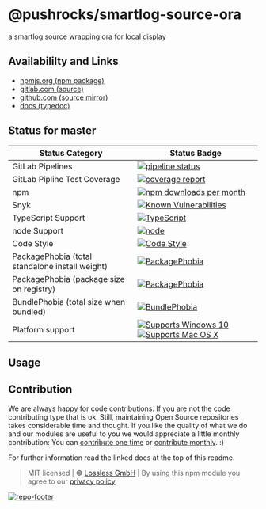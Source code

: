 # @pushrocks/smartlog-source-ora
a smartlog source wrapping ora for local display

## Availabililty and Links
* [npmjs.org (npm package)](https://www.npmjs.com/package/@pushrocks/smartlog-source-ora)
* [gitlab.com (source)](https://gitlab.com/pushrocks/smartlog-source-ora)
* [github.com (source mirror)](https://github.com/pushrocks/smartlog-source-ora)
* [docs (typedoc)](https://pushrocks.gitlab.io/smartlog-source-ora/)

## Status for master

Status Category | Status Badge
-- | --
GitLab Pipelines | [![pipeline status](https://gitlab.com/pushrocks/smartlog-source-ora/badges/master/pipeline.svg)](https://lossless.cloud)
GitLab Pipline Test Coverage | [![coverage report](https://gitlab.com/pushrocks/smartlog-source-ora/badges/master/coverage.svg)](https://lossless.cloud)
npm | [![npm downloads per month](https://badgen.net/npm/dy/@pushrocks/smartlog-source-ora)](https://lossless.cloud)
Snyk | [![Known Vulnerabilities](https://badgen.net/snyk/pushrocks/smartlog-source-ora)](https://lossless.cloud)
TypeScript Support | [![TypeScript](https://badgen.net/badge/TypeScript/>=%203.x/blue?icon=typescript)](https://lossless.cloud)
node Support | [![node](https://img.shields.io/badge/node->=%2010.x.x-blue.svg)](https://nodejs.org/dist/latest-v10.x/docs/api/)
Code Style | [![Code Style](https://badgen.net/badge/style/prettier/purple)](https://lossless.cloud)
PackagePhobia (total standalone install weight) | [![PackagePhobia](https://badgen.net/packagephobia/install/@pushrocks/smartlog-source-ora)](https://lossless.cloud)
PackagePhobia (package size on registry) | [![PackagePhobia](https://badgen.net/packagephobia/publish/@pushrocks/smartlog-source-ora)](https://lossless.cloud)
BundlePhobia (total size when bundled) | [![BundlePhobia](https://badgen.net/bundlephobia/minzip/@pushrocks/smartlog-source-ora)](https://lossless.cloud)
Platform support | [![Supports Windows 10](https://badgen.net/badge/supports%20Windows%2010/yes/green?icon=windows)](https://lossless.cloud) [![Supports Mac OS X](https://badgen.net/badge/supports%20Mac%20OS%20X/yes/green?icon=apple)](https://lossless.cloud)

## Usage


## Contribution

We are always happy for code contributions. If you are not the code contributing type that is ok. Still, maintaining Open Source repositories takes considerable time and thought. If you like the quality of what we do and our modules are useful to you we would appreciate a little monthly contribution: You can [contribute one time](https://lossless.link/contribute-onetime) or [contribute monthly](https://lossless.link/contribute). :)

For further information read the linked docs at the top of this readme.

> MIT licensed | **&copy;** [Lossless GmbH](https://lossless.gmbh)
| By using this npm module you agree to our [privacy policy](https://lossless.gmbH/privacy)

[![repo-footer](https://lossless.gitlab.io/publicrelations/repofooter.svg)](https://maintainedby.lossless.com)
